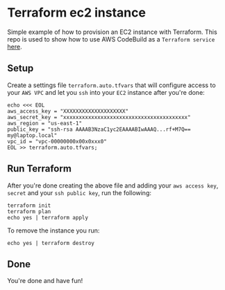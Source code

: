 # Terraform ec2 instance
Simple example of how to provision an EC2 instance with Terraform. This repo is used to show how to use AWS CodeBuild as a `Terraform service` [here](https://github.com/randomtask2000/terraform_codebuild_ec2_instance).

## Setup
Create a settings file `terraform.auto.tfvars` that will configure access to your `AWS VPC` and let you `ssh` into your `EC2` instance after you're done:
```
echo <<< EOL
aws_access_key = "XXXXXXXXXXXXXXXXXXXX"
aws_secret_key = "xxxxxxxxxxxxxxxxxxxxxxxxxxxxxxxxxxxxxxxx"
aws_region = "us-east-1"
public_key = "ssh-rsa AAAAB3NzaC1yc2EAAAABIwAAAQ...rf+M7Q== my@laptop.local"
vpc_id = "vpc-00000000x00x0xxx0"
EOL >> terraform.auto.tfvars;
```
## Run Terraform
After you're done creating the above file and adding your `aws access key`, `secret` and your `ssh public key`, run the following:
```
terraform init
terraform plan
echo yes | terraform apply
```
To remove the instance you run:
```
echo yes | terraform destroy
```
## Done
You're done and have fun!